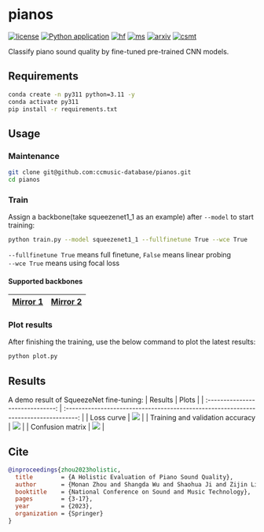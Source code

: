 # pianos
[![license](https://img.shields.io/github/license/ccmusic-database/pianos.svg)](https://github.com/ccmusic-database/pianos/blob/master/LICENSE)
[![Python application](https://github.com/ccmusic-database/pianos/actions/workflows/python-app.yml/badge.svg?branch=main)](https://github.com/ccmusic-database/pianos/actions/workflows/python-app.yml)
[![hf](https://img.shields.io/badge/HuggingFace-pianos-ffd21e.svg)](https://huggingface.co/collections/ccmusic-database/pianos-67e39971c0749958f63b2b7c)
[![ms](https://img.shields.io/badge/ModelScope-pianos-624aff.svg)](https://www.modelscope.cn/collections/pianos-a1856d7f57284c)
[![arxiv](https://img.shields.io/badge/arXiv-2310.04722-b31b1b.svg)](https://arxiv.org/pdf/2310.04722.pdf)
[![csmt](https://img.shields.io/badge/DOI-10.1007/978--981--97--7962--8__1-001447.svg)](https://doi.org/10.1007/978-981-97-7962-8_1)

Classify piano sound quality by fine-tuned pre-trained CNN models.

## Requirements
```bash
conda create -n py311 python=3.11 -y
conda activate py311
pip install -r requirements.txt
```

## Usage
### Maintenance
```bash
git clone git@github.com:ccmusic-database/pianos.git
cd pianos
```

### Train
Assign a backbone(take squeezenet1_1 as an example) after `--model` to start training:
```bash
python train.py --model squeezenet1_1 --fullfinetune True --wce True
```
`--fullfinetune True` means full finetune, `False` means linear probing<br>
`--wce True` means using focal loss

#### Supported backbones
| <a href="https://huggingface.co/datasets/monetjoe/cv_backbones" target="_blank">Mirror 1</a> | <a href="https://www.modelscope.cn/datasets/monetjoe/cv_backbones/dataPeview" target="_blank">Mirror 2</a> |
| :------------------------------------------------------------------------------------------: | :--------------------------------------------------------------------------------------------------------: |

### Plot results
After finishing the training, use the below command to plot the latest results:
```bash
python plot.py
```

## Results
A demo result of SqueezeNet fine-tuning:
|             Results              |                                        Plots                                         |
| :------------------------------: | :----------------------------------------------------------------------------------: |
|            Loss curve            | ![](https://github.com/user-attachments/assets/f6893fdd-9315-44c7-850f-6a29ebdc8c15) |
| Training and validation accuracy | ![](https://github.com/user-attachments/assets/07c7fb83-156c-40f8-9372-f96a818eeb39) |
|         Confusion matrix         | ![](https://github.com/user-attachments/assets/284b82e5-bb45-44f1-8bdc-7d2832d3e6c3) |

## Cite
```bibtex
@inproceedings{zhou2023holistic,
  title        = {A Holistic Evaluation of Piano Sound Quality},
  author       = {Monan Zhou and Shangda Wu and Shaohua Ji and Zijin Li and Wei Li},
  booktitle    = {National Conference on Sound and Music Technology},
  pages        = {3-17},
  year         = {2023},
  organization = {Springer}
}
```
